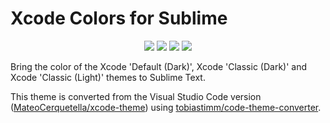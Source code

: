 # Xcode Colors for Sublime

<p align="center">
    <a href="https://github.com/Cubik65536/xcode-theme-sublime/issues" alt="Github Issues">
        <img src="https://img.shields.io/github/issues/Cubik65536/xcode-theme-sublime"/></a>
    <a href="https://github.com/Cubik65536/xcode-theme-sublime/forks" alt="Github Forks">
        <img src="https://img.shields.io/github/forks/Cubik65536/xcode-theme-sublime"/></a>
    <a href="https://github.com/Cubik65536/xcode-theme-sublime/stars" alt="Github Stars">
        <img src="https://img.shields.io/github/stars/Cubik65536/xcode-theme-sublime"/></a>
   <a href="https://github.com/Cubik65536/xcode-theme-sublime/license" alt="Github License">
        <img src="https://img.shields.io/github/license/Cubik65536/xcode-theme-sublime"/></a> 
</p>

Bring the color of the Xcode 'Default (Dark)', Xcode 'Classic (Dark)' and Xcode 'Classic (Light)' themes to Sublime Text.

This theme is converted from the Visual Studio Code version ([MateoCerquetella/xcode-theme](https://github.com/MateoCerquetella/xcode-theme)) using [tobiastimm/code-theme-converter](https://github.com/tobiastimm/code-theme-converter).
